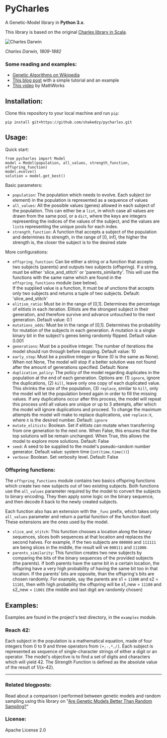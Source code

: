 # PyCharles
A Genetic-Model library in **Python 3.x**. 

This library is based on the original [Charles library in Scala](https://github.com/shakedzy/charles).

![Charles Darwin](https://i.guim.co.uk/img/media/83381c9b4b97c3eefd1c6f67cd32f819e22fab80/60_206_3398_4246/master/3398.jpg?w=300&q=55&auto=format&usm=12&fit=max&s=d3ece4b003774449dc14053a243597a9)

_Charles Darwin, 1809-1882_

### Some reading and examples:
* [Genetic Algorithms on Wikipedia](https://en.wikipedia.org/wiki/Genetic_algorithm)
* [This blog post](https://burakkanber.com/blog/machine-learning-genetic-algorithms-part-1-javascript/) with a simple tutorial and an example
* [This video](https://www.mathworks.com/videos/what-is-a-genetic-algorithm-100904.html) by MathWorks

## Installation:
Clone this repository to your local machine and run `pip`:
```
pip install git+https://github.com/shakedzy/pycharles.git
```

## Usage:
Quick start:
```
from pycharles import Model
model = Model(population, all_values, strength_function, offspring_function)
model.evolve()
solution = model.get_best()
```
Basic parameters:
* `population`: The population which needs to evolve. Each subject (or element) in the
 population is represented as a sequence of values
* `all_values`: All the possible values (genes) allowed in each subject of the population. This can either
be a `list`, in which case all values are drawn from the same pool, or a `dict`, where the keys are integers
representing the indices of the values of the subject, and the values are `list`s representing the unique 
pools for each index.
* `strength_function`: A function that accepts a subject of the population and determines 
 its strength, in the range of [0, inf], the higher the strength is, the closer the subject is to the 
 desired state

More configurations:
* `offspring_function`: Can be either a string or a function that accepts two subjects (parents) 
 and outputs two subjects (offspring). If a string, must be either 'slice_and_stitch' or 'parents_similarity'.
 This will use the functions with the same name which are found in the `offspring_functions` module (see below).  
 If the supplied value is a function, It must be af unctions that accepts only two subjects and returns a tuple of
 two subjects. Default: 'slice_and_stitch'
* `elitism_ratio`: Must be in the range of [0,1]. Determines the percentage of elitists in each 
 iteration. Elitists are the strongest subject in their generation, and therefore survive and advance 
 untouched to the next generation. Default value: 0.1
* `mutations_odds`: Must be in the range of [0,1]. Determines the probability for mutation of 
 the subjects in each generation. A mutation is a single binary bit in the subject's genes being randomly
 flipped. Default value: 0.001 
* `generations`: Must be a positive integer. The number of iterations the model should run through
 before stopping. Default value: 10
* `early_stop`: Must be a positive integer or None (0 is the same as None). When not None, The model
 will stop if a better solution was not found after the amount of generations specified. Default: None
* `duplication_policy`: The policy of the model regarding duplicates in the population at the end of 
 each generation. Options are: (1) `ignore`, ignore the duplications, (2) `kill`, leave only one copy of
 each duplicated value. This shrinks the size of the population, (3) `replace`, similar to `kill`, only
 the model will let the population breed again in order to fill the missing values. If any duplications occur
 after this process, the model will repeat this process until all values are unique or up to 3 attempts, after
 which the model will ignore duplications and proceed. To change the maximum attempts the model will make to
 replace duplications, use `replace:X`, where `X` is the desired number. Default: `ignore` 
* `mutate_elitists`: Boolean. Set if elitists can mutate when transferring from one generation to
 the next one. When False, this ensures that the top solutions will be remain unchanged. When True, this
  allows the model to explore more solutions. Default: False
* `seed`: A seed to be supplied to the model's pseudo-random number generator. Default value:
 system time (`int(time.time())`)
* `verbose`: Boolean. Set verbosity level. Default: False

### Offspring functions:
The `offspring_functions` module contains two basics offspring functions which create two new subjects out of
two existing subjects. Both functions use the `all_values` parameter required by the model to convert the 
subjects to binary encoding. They then apply some logic on the binary sequence, and then decode it back to the
newly created subjects.  

Each function also has an extension with the `_func` prefix, which takes only `all_values` parameter 
and return a partial function of the function itself. These extensions are the ones used by the model.

* `slice_and_stitch`: This function chooses a location along the binary sequences, slices both sequences at that
 location and replaces the second halves. For example, if the two subjects are `000000` and `111111` are being 
 slices in the middle, the result will ve `000111` and `111000`. 
* `parents_similarity`: This function creates two new subjects by comparing the bits of the binary sequences of the
 provided subjects (the parents). If both parents have the same bit in a certain location, the offspring have a very 
 high probability of having the same bit too in that location. If the parents' bits are opposite, than the offspring's 
 bits are chosen randomly. For example, say the parents are s1 = `11000` and s2 = `11101`, then with high probability
 the offspring will be s1_new = `11100` and s2_new = `11001` (the middle and last digit are randomly chosen)
 
## Examples:
Examples are found in the project's test directory, in the `examples` module.

### Reach 42:
Each subject in the population is a mathematical equation, made of four integers from 0 to 9 and three
operators from `[+,-,*,/]`. Each subject is represented as sequence of single-character strings of either
a digit or an operator. The model's objective is to find a set of digits and characters which will
yield 42. The Strength Function is defined as the absolute value of the result of 1/(x-42).

---------------------

### Related blogposts:
Read about a comparison I performed between genetic models and random sampling using this library on "[Are Genetic Models Better Than Random Sampling?](https://medium.com/@shakedzy/are-genetic-models-better-than-random-sampling-8c678002d392)"

### License:
Apache License 2.0
